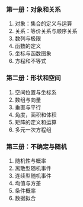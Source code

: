 ### 第一册：对象和关系

1. 对象：集合的定义与运算
2. 关系：等价关系与顺序关系
3. 数列与极限
4. 函数的定义
5. 坐标与函数图象
6. 方程和不等式

### 第二册：形状和空间

1. 空间位置与坐标系
2. 数组与向量
3. 垂直与平行
4. 角度，面积和体积
3. 矩阵的定义和运算
4. 多元一次方程组

### 第三册：不确定与随机

1. 随机性与概率
2. 离散型随机事件
3. 连续型随机事件
4. 均值与方差
5. 条件概率
6. 数据拟合
